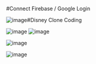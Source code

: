 
#Connect Firebase / Google Login



![image](https://github.com/blingbn/Disney_Clone/assets/64954355/850a5b8c-2d80-462e-852d-7ff07a549ec6)#Disney Clone Coding


![image](https://github.com/blingbn/Disney_Clone/assets/64954355/e84c1e2d-015c-4f92-880f-b9ebba9f5258)
![image](https://github.com/blingbn/Disney_Clone/assets/64954355/5cb39dcc-591e-4520-886f-1df4ad87277b)

![image](https://github.com/blingbn/Disney_Clone/assets/64954355/c1bcac7b-52e5-4aa4-8ddc-0dce7ee83e75)

![image](https://github.com/blingbn/Disney_Clone/assets/64954355/2824a4ad-aa32-4492-b9bd-7e574505c999)
